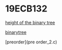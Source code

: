 # 19ECB132
[height of the binary tree](binarytree_2.c)

[binarytree](binarytree.c)




[preorder](pre order_2.c)
